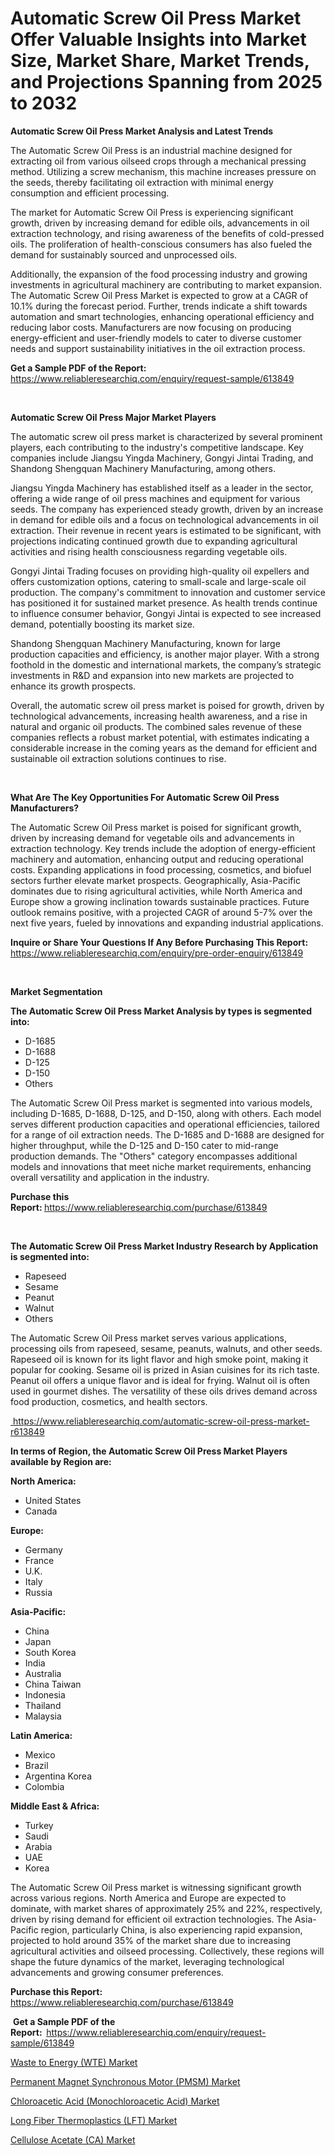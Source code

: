 <p><h1>Automatic Screw Oil Press Market Offer Valuable Insights into Market Size, Market Share, Market Trends, and Projections Spanning from 2025 to 2032</h1></p><p><strong>Automatic Screw Oil Press Market Analysis and Latest Trends</strong></p>
<p><p>The Automatic Screw Oil Press is an industrial machine designed for extracting oil from various oilseed crops through a mechanical pressing method. Utilizing a screw mechanism, this machine increases pressure on the seeds, thereby facilitating oil extraction with minimal energy consumption and efficient processing. </p><p>The market for Automatic Screw Oil Press is experiencing significant growth, driven by increasing demand for edible oils, advancements in oil extraction technology, and rising awareness of the benefits of cold-pressed oils. The proliferation of health-conscious consumers has also fueled the demand for sustainably sourced and unprocessed oils. </p><p>Additionally, the expansion of the food processing industry and growing investments in agricultural machinery are contributing to market expansion. The Automatic Screw Oil Press Market is expected to grow at a CAGR of 10.1% during the forecast period. Further, trends indicate a shift towards automation and smart technologies, enhancing operational efficiency and reducing labor costs. Manufacturers are now focusing on producing energy-efficient and user-friendly models to cater to diverse customer needs and support sustainability initiatives in the oil extraction process.</p></p>
<p><strong>Get a Sample PDF of the Report:&nbsp;</strong> <a href="https://www.reliableresearchiq.com/enquiry/request-sample/613849?utm_campaign=1129&utm_medium=2&utm_source=Github&utm_content=ia&utm_term=24032025&utm_id=automatic-screw-oil-press">https://www.reliableresearchiq.com/enquiry/request-sample/613849</a></p>
<p>&nbsp;</p>
<p><strong>Automatic Screw Oil Press Major Market Players</strong></p>
<p><p>The automatic screw oil press market is characterized by several prominent players, each contributing to the industry's competitive landscape. Key companies include Jiangsu Yingda Machinery, Gongyi Jintai Trading, and Shandong Shengquan Machinery Manufacturing, among others. </p><p>Jiangsu Yingda Machinery has established itself as a leader in the sector, offering a wide range of oil press machines and equipment for various seeds. The company has experienced steady growth, driven by an increase in demand for edible oils and a focus on technological advancements in oil extraction. Their revenue in recent years is estimated to be significant, with projections indicating continued growth due to expanding agricultural activities and rising health consciousness regarding vegetable oils.</p><p>Gongyi Jintai Trading focuses on providing high-quality oil expellers and offers customization options, catering to small-scale and large-scale oil production. The company's commitment to innovation and customer service has positioned it for sustained market presence. As health trends continue to influence consumer behavior, Gongyi Jintai is expected to see increased demand, potentially boosting its market size.</p><p>Shandong Shengquan Machinery Manufacturing, known for large production capacities and efficiency, is another major player. With a strong foothold in the domestic and international markets, the company’s strategic investments in R&D and expansion into new markets are projected to enhance its growth prospects.</p><p>Overall, the automatic screw oil press market is poised for growth, driven by technological advancements, increasing health awareness, and a rise in natural and organic oil products. The combined sales revenue of these companies reflects a robust market potential, with estimates indicating a considerable increase in the coming years as the demand for efficient and sustainable oil extraction solutions continues to rise.</p></p>
<p>&nbsp;</p>
<p><strong>What Are The Key Opportunities For Automatic Screw Oil Press Manufacturers?</strong></p>
<p><p>The Automatic Screw Oil Press market is poised for significant growth, driven by increasing demand for vegetable oils and advancements in extraction technology. Key trends include the adoption of energy-efficient machinery and automation, enhancing output and reducing operational costs. Expanding applications in food processing, cosmetics, and biofuel sectors further elevate market prospects. Geographically, Asia-Pacific dominates due to rising agricultural activities, while North America and Europe show a growing inclination towards sustainable practices. Future outlook remains positive, with a projected CAGR of around 5-7% over the next five years, fueled by innovations and expanding industrial applications.</p></p>
<p><strong>Inquire or Share Your Questions If Any Before Purchasing This Report:</strong> <a href="https://www.reliableresearchiq.com/enquiry/pre-order-enquiry/613849?utm_campaign=1129&utm_medium=2&utm_source=Github&utm_content=ia&utm_term=24032025&utm_id=automatic-screw-oil-press">https://www.reliableresearchiq.com/enquiry/pre-order-enquiry/613849</a></p>
<p>&nbsp;</p>
<p><strong>Market Segmentation</strong></p>
<p><strong>The Automatic Screw Oil Press Market Analysis by types is segmented into:</strong></p>
<p><ul><li>D-1685</li><li>D-1688</li><li>D-125</li><li>D-150</li><li>Others</li></ul></p>
<p><p>The Automatic Screw Oil Press market is segmented into various models, including D-1685, D-1688, D-125, and D-150, along with others. Each model serves different production capacities and operational efficiencies, tailored for a range of oil extraction needs. The D-1685 and D-1688 are designed for higher throughput, while the D-125 and D-150 cater to mid-range production demands. The "Others" category encompasses additional models and innovations that meet niche market requirements, enhancing overall versatility and application in the industry.</p></p>
<p><strong>Purchase this Report:&nbsp;</strong><a href="https://www.reliableresearchiq.com/purchase/613849?utm_campaign=1129&utm_medium=2&utm_source=Github&utm_content=ia&utm_term=24032025&utm_id=automatic-screw-oil-press">https://www.reliableresearchiq.com/purchase/613849</a></p>
<p>&nbsp;</p>
<p><strong>The Automatic Screw Oil Press Market Industry Research by Application is segmented into:</strong></p>
<p><ul><li>Rapeseed</li><li>Sesame</li><li>Peanut</li><li>Walnut</li><li>Others</li></ul></p>
<p><p>The Automatic Screw Oil Press market serves various applications, processing oils from rapeseed, sesame, peanuts, walnuts, and other seeds. Rapeseed oil is known for its light flavor and high smoke point, making it popular for cooking. Sesame oil is prized in Asian cuisines for its rich taste. Peanut oil offers a unique flavor and is ideal for frying. Walnut oil is often used in gourmet dishes. The versatility of these oils drives demand across food production, cosmetics, and health sectors.</p></p>
<p><a href="https://www.reliableresearchiq.com/automatic-screw-oil-press-market-r613849?utm_campaign=1129&utm_medium=2&utm_source=Github&utm_content=ia&utm_term=24032025&utm_id=automatic-screw-oil-press">&nbsp;https://www.reliableresearchiq.com/automatic-screw-oil-press-market-r613849</a></p>
<p><strong>In terms of Region, the Automatic Screw Oil Press Market Players available by Region are:</strong></p>
<p>
    <p> <strong> North America: </strong>
        <ul>
            <li>United States</li>
            <li>Canada</li>
        </ul>
        </p> 
    <p> <strong> Europe: </strong>
        <ul>
            <li>Germany</li>
            <li>France</li>
            <li>U.K.</li>
            <li>Italy</li>
            <li>Russia</li>
        </ul>
        </p> 
    <p> <strong> Asia-Pacific: </strong>
        <ul>
            <li>China</li>
            <li>Japan</li>
            <li>South Korea</li>
            <li>India</li>
            <li>Australia</li>
            <li>China Taiwan</li>
            <li>Indonesia</li>
            <li>Thailand</li>
            <li>Malaysia</li>
        </ul>
        </p> 
    <p> <strong> Latin America: </strong>
        <ul>
            <li>Mexico</li>
            <li>Brazil</li>
            <li>Argentina Korea</li>
            <li>Colombia</li>
        </ul>
        </p> 
    <p> <strong> Middle East & Africa: </strong>
        <ul>
            <li>Turkey</li>
            <li>Saudi</li>
            <li>Arabia</li>
            <li>UAE</li>
            <li>Korea</li>
        </ul>
    </p>
    </p>
<p><p>The Automatic Screw Oil Press market is witnessing significant growth across various regions. North America and Europe are expected to dominate, with market shares of approximately 25% and 22%, respectively, driven by rising demand for efficient oil extraction technologies. The Asia-Pacific region, particularly China, is also experiencing rapid expansion, projected to hold around 35% of the market share due to increasing agricultural activities and oilseed processing. Collectively, these regions will shape the future dynamics of the market, leveraging technological advancements and growing consumer preferences.</p></p>
<p><strong>Purchase this Report: </strong><a href="https://www.reliableresearchiq.com/purchase/613849?utm_campaign=1129&utm_medium=2&utm_source=Github&utm_content=ia&utm_term=24032025&utm_id=automatic-screw-oil-press">https://www.reliableresearchiq.com/purchase/613849</a></p>
<p>&nbsp;<strong>Get a Sample PDF of the Report:&nbsp;&nbsp;</strong><a href="https://www.reliableresearchiq.com/enquiry/request-sample/613849?utm_campaign=1129&utm_medium=2&utm_source=Github&utm_content=ia&utm_term=24032025&utm_id=automatic-screw-oil-press">https://www.reliableresearchiq.com/enquiry/request-sample/613849</a></p>
<p><strong></strong></p>
<p><p><a href="https://github.com/messonmengen75/Market-Research-Report-List-1/blob/main/waste-to-energy-wte-market.md?utm_campaign=1129&utm_medium=2&utm_source=Github&utm_content=ia&utm_term=24032025&utm_id=automatic-screw-oil-press">Waste to Energy (WTE) Market</a></p><p><a href="https://github.com/zymerivarrik6/Market-Research-Report-List-1/blob/main/permanent-magnet-synchronous-motor-pmsm-market.md?utm_campaign=1129&utm_medium=2&utm_source=Github&utm_content=ia&utm_term=24032025&utm_id=automatic-screw-oil-press">Permanent Magnet Synchronous Motor (PMSM) Market</a></p><p><a href="https://github.com/bocksovers0r/Market-Research-Report-List-1/blob/main/chloroacetic-acid-monochloroacetic-acid-market.md?utm_campaign=1129&utm_medium=2&utm_source=Github&utm_content=ia&utm_term=24032025&utm_id=automatic-screw-oil-press">Chloroacetic Acid (Monochloroacetic Acid) Market</a></p><p><a href="https://github.com/saimntamiki/Market-Research-Report-List-1/blob/main/long-fiber-thermoplastics-lft-market.md?utm_campaign=1129&utm_medium=2&utm_source=Github&utm_content=ia&utm_term=24032025&utm_id=automatic-screw-oil-press">Long Fiber Thermoplastics (LFT) Market</a></p><p><a href="https://github.com/skoppmerlib9/Market-Research-Report-List-1/blob/main/cellulose-acetate-ca-market.md?utm_campaign=1129&utm_medium=2&utm_source=Github&utm_content=ia&utm_term=24032025&utm_id=automatic-screw-oil-press">Cellulose Acetate (CA) Market</a></p></p>